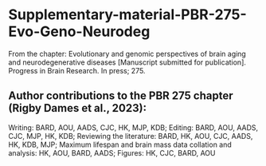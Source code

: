 # Supplementary-material-PBR-275-Evo-Geno-Neurodeg
From the chapter: Evolutionary and genomic perspectives of brain aging and neurodegenerative diseases [Manuscript submitted for publication]. Progress in Brain Research. In press; 275.
## Author contributions to the PBR 275 chapter (Rigby Dames et al., 2023):
Writing: BARD, AOU, AADS, CJC, HK, MJP, KDB; Editing: BARD, AOU, AADS, CJC, MJP, HK, KDB; Reviewing the literature: BARD, HK, AOU, CJC, AADS, HK, KDB, MJP; Maximum lifespan and brain mass data collation and analysis: HK, AOU, BARD, AADS; Figures: HK, CJC, BARD, AOU
